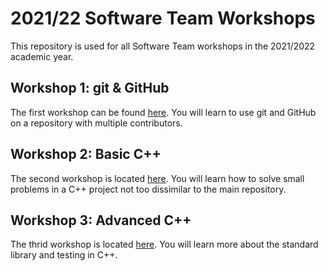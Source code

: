 # 2021/22 Software Team Workshops

This repository is used for all Software Team workshops in the 2021/2022 academic year.

## Workshop 1: git & GitHub

The first workshop can be found [here](https://github.com/Hyp-ed/workshops-2022/blob/master/01-git/README.md).
You will learn to use git and GitHub on a repository with multiple contributors.

## Workshop 2: Basic C++

The second workshop is located [here](https://github.com/Hyp-ed/workshops-2022/tree/master/02-basic-cpp).
You will learn how to solve small problems in a C++ project not too dissimilar to the main repository.

## Workshop 3: Advanced C++

The thrid workshop is located [here](https://github.com/Hyp-ed/workshops-2022/tree/master/03-advanced-cpp).
You will learn more about the standard library and testing in C++.
